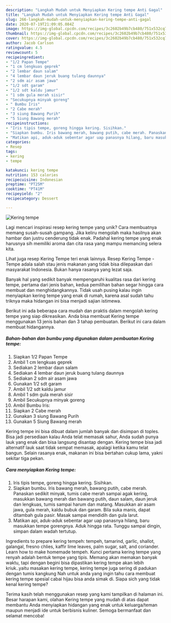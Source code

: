 ```yaml
---
description: "Langkah Mudah untuk Menyiapkan Kering tempe Anti Gagal"
title: "Langkah Mudah untuk Menyiapkan Kering tempe Anti Gagal"
slug: 266-langkah-mudah-untuk-menyiapkan-kering-tempe-anti-gagal
date: 2020-07-19T21:09:05.084Z
image: https://img-global.cpcdn.com/recipes/3c2602b49b7cb480/751x532cq70/kering-tempe-foto-resep-utama.jpg
thumbnail: https://img-global.cpcdn.com/recipes/3c2602b49b7cb480/751x532cq70/kering-tempe-foto-resep-utama.jpg
cover: https://img-global.cpcdn.com/recipes/3c2602b49b7cb480/751x532cq70/kering-tempe-foto-resep-utama.jpg
author: Jacob Carlson
ratingvalue: 4.5
reviewcount: 5
recipeingredient:
- "1/2 Papan Tempe"
- "1 cm lengkuas geprek"
- "2 lembar daun salam"
- "4 lembar daun jeruk buang tulang daunnya"
- "2 sdm air asam jawa"
- "1/2 sdt garam"
- "1/2 sdt kaldu jamur"
- "1 sdm gula merah sisir"
- "Secukupnya minyak goreng"
- " Bumbu Iris"
- "2 Cabe merah"
- "3 siung Bawang Purih"
- "5 Siung Bawang merah"
recipeinstructions:
- "Iris tipis tempe, goreng hingga kering. Sisihkan."
- "Siapkan bumbu. Iris bawang merah, bawang putih, cabe merah. Panaskan sedikit minyak, tumis cabe merah sampai agak kering, masukkan bawang merah dan bawang putih, daun salam, daun jeruk dan lengkuas, tumis sampai harum dan matang. Masukkan air asam jawa, gula merah, kaldu bubuk dan garam. Bila suka manis, dapat ditambah gula pasir. Masak sampai mendidih dan gula larut."
- "Matikan api, aduk-aduk sebentar agar uap panasnya hilang, baru masukkan tempe gorengnya. Aduk hingga rata. Tunggu sampai dingin, simpan dalam wadah tertutup."
categories:
- Resep
tags:
- kering
- tempe

katakunci: kering tempe 
nutrition: 153 calories
recipecuisine: Indonesian
preptime: "PT25M"
cooktime: "PT41M"
recipeyield: "2"
recipecategory: Dessert

---
```



![Kering tempe](https://img-global.cpcdn.com/recipes/3c2602b49b7cb480/751x532cq70/kering-tempe-foto-resep-utama.jpg)

Lagi mencari inspirasi resep kering tempe yang unik? Cara membuatnya memang susah-susah gampang. Jika keliru mengolah maka hasilnya akan hambar dan justru cenderung tidak enak. Padahal kering tempe yang enak harusnya sih memiliki aroma dan cita rasa yang mampu memancing selera kita.

Lihat juga resep Kering Tempe teri enak lainnya. Resep Kering Tempe - Tempe adala salah stau jenis makanan yang tidak bisa dilepaskan dari masyarakat Indonesia. Bukan hanya rasanya yang lezat saja.

Banyak hal yang sedikit banyak mempengaruhi kualitas rasa dari kering tempe, pertama dari jenis bahan, kedua pemilihan bahan segar hingga cara membuat dan menghidangkannya. Tidak usah pusing kalau ingin menyiapkan kering tempe yang enak di rumah, karena asal sudah tahu triknya maka hidangan ini bisa menjadi sajian istimewa.


Berikut ini ada beberapa cara mudah dan praktis dalam mengolah kering tempe yang siap dikreasikan. Anda bisa membuat Kering tempe menggunakan 13 jenis bahan dan 3 tahap pembuatan. Berikut ini cara dalam membuat hidangannya.

<!--inarticleads1-->

##### Bahan-bahan dan bumbu yang digunakan dalam pembuatan Kering tempe:

1. Siapkan 1/2 Papan Tempe
1. Ambil 1 cm lengkuas geprek
1. Sediakan 2 lembar daun salam
1. Sediakan 4 lembar daun jeruk buang tulang daunnya
1. Sediakan 2 sdm air asam jawa
1. Gunakan 1/2 sdt garam
1. Ambil 1/2 sdt kaldu jamur
1. Ambil 1 sdm gula merah sisir
1. Ambil Secukupnya minyak goreng
1. Ambil  Bumbu Iris:
1. Siapkan 2 Cabe merah
1. Gunakan 3 siung Bawang Purih
1. Gunakan 5 Siung Bawang merah


Kering tempe ini bisa dibuat dalam jumlah banyak dan disimpan di toples. Bisa jadi persediaan kalau Anda telat memasak sahur, Anda sudah punya lauk yang enak dan bisa langsung disantap dengan. Kering tempe bisa jadi alternatif lauk saat tidak sempat memasak, apalagi ketika kamu telat bangun. Selain rasanya enak, makanan ini bisa bertahan cukup lama, yakni sekitar tiga pekan. 

<!--inarticleads2-->

##### Cara menyiapkan Kering tempe:

1. Iris tipis tempe, goreng hingga kering. Sisihkan.
1. Siapkan bumbu. Iris bawang merah, bawang putih, cabe merah. Panaskan sedikit minyak, tumis cabe merah sampai agak kering, masukkan bawang merah dan bawang putih, daun salam, daun jeruk dan lengkuas, tumis sampai harum dan matang. Masukkan air asam jawa, gula merah, kaldu bubuk dan garam. Bila suka manis, dapat ditambah gula pasir. Masak sampai mendidih dan gula larut.
1. Matikan api, aduk-aduk sebentar agar uap panasnya hilang, baru masukkan tempe gorengnya. Aduk hingga rata. Tunggu sampai dingin, simpan dalam wadah tertutup.


Ingredients to prepare kering tempeh: tempeh, tamarind, garlic, shallot, galangal, fresno chlies, kaffir lime leaves, palm sugar, salt, and coriander. Learn how to make homemade tempeh. Kunci pertama kering tempe yang renyah adalah bentuk tempe yang tipis. Memang akan memakan banyak waktu, tapi dengan begini bisa dipastikan kering tempe akan lebih kriuk..yaitu masakan kering tempe, kering tempe juga sering di padukan dengan tumis kangkung Nah untuk anda yang ingin tahu cara membuat kering tempe spesial cabai hijau bisa anda simak di. Siapa sich yang tidak kenal kering tempe? 

Terima kasih telah menggunakan resep yang kami tampilkan di halaman ini. Besar harapan kami, olahan Kering tempe yang mudah di atas dapat membantu Anda menyiapkan hidangan yang enak untuk keluarga/teman maupun menjadi ide untuk berbisnis kuliner. Semoga bermanfaat dan selamat mencoba!
